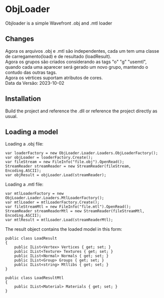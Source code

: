 ObjLoader
========

Objloader is a simple Wavefront .obj and .mtl loader

Changes
-------
Agora os arquivos .obj e .mtl são independentes, cada um tem uma classe de carregamento(load) e de resultado (loadResult).
<br>Agora os grupos são criados considerando as tags "o" "g" "usemtl", quando cada uma aparecer será gerado um novo grupo, mantendo o contudo das outras tags.
<br> Agora os vértices suportam atributos de cores.
<br> Data da Versão: 2023-10-02


Installation 
------------
Build the project and reference the .dll or reference the project directly as usual.

Loading a model
---------------
Loading a .obj file:

	var loaderFactory = new ObjLoader.Loader.Loaders.ObjLoaderFactory();
    var objLoader = loaderFactory.Create();
    var fileStream = new FileInfo("file.obj").OpenRead();
    StreamReader streamReader = new StreamReader(fileStream, Encoding.ASCII);
    var objResult = objLoader.Load(streamReader);

    
Loading a .mtl file:

    var mtlLoaderFactory = new ObjLoader.Loader.Loaders.MtlLoaderFactory();
    var mtlLoader = mtlLoaderFactory.Create();
    var fileStreamMtl = new FileInfo("file.mtl").OpenRead();
    StreamReader streamReaderMtl = new StreamReader(fileStreamMtl, Encoding.ASCII);
    var mtlResult = mtlLoader.Load(streamReaderMtl);


The result object contains the loaded model in this form:
	
    public class LoadResult  
    {
        public IList<Vertex> Vertices { get; set; }
        public IList<Texture> Textures { get; set; }
        public IList<Normal> Normals { get; set; }
        public IList<Group> Groups { get; set; }
        public IList<string> Mtllibs { get; set; }
    }

    public class LoadResultMtl 
    {
        public IList<Material> Materials { get; set; }
    }
